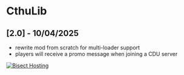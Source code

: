 # CthuLib

## [2.0] - 10/04/2025

- rewrite mod from scratch for multi-loader support
- players will receive a promo message when joining a CDU server

[![Bisect Hosting](https://www.bisecthosting.com/images/CF/Mobs_of_Mythology/BH_MOM_promo.webp)](https://bisecthosting.com/PixelDream)